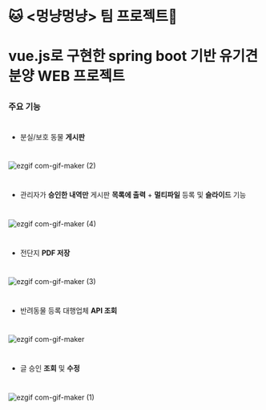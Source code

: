 
# :cat: <멍냥멍냥> 팀 프로젝트:dog:

# vue.js로 구현한 spring boot 기반 유기견 분양 WEB 프로젝트 

## 

### 주요 기능
  #
  * 분실/보호 동물 **게시판**
  #
  ![ezgif com-gif-maker (2)](https://user-images.githubusercontent.com/78784000/115052592-1594bc80-9f19-11eb-94db-32edf2bc92d3.gif)
  #
  * 관리자가 **승인한 내역만** 게시판 **목록에 출력**  + **멀티파일** 등록 및 **슬라이드** 기능
  #
  ![ezgif com-gif-maker (4)](https://user-images.githubusercontent.com/78784000/115052604-17f71680-9f19-11eb-9153-d0329bfc5d73.gif)
  #
  * 전단지 **PDF 저장**
  #
  ![ezgif com-gif-maker (3)](https://user-images.githubusercontent.com/78784000/115052599-16c5e980-9f19-11eb-8353-05c17e17f26c.gif)
  #
  * 반려동물 등록 대행업체 **API 조회**
  #
  ![ezgif com-gif-maker](https://user-images.githubusercontent.com/78784000/115050965-44119800-9f17-11eb-95f7-3a284482b66b.gif)
  #
  * 글 승인 **조회** 및 **수정**
  #
  ![ezgif com-gif-maker (1)](https://user-images.githubusercontent.com/78784000/115053112-ba16fe80-9f19-11eb-8a56-fdd207c1692a.gif)


